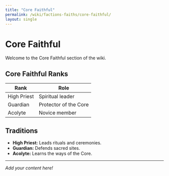 ```yaml
---
title: "Core Faithful"
permalink: /wiki/factions-faiths/core-faithful/
layout: single
---
```


# Core Faithful

Welcome to the Core Faithful section of the wiki.

## Core Faithful Ranks

| Rank        | Role                  |
|-------------|-----------------------|
| High Priest | Spiritual leader      |
| Guardian    | Protector of the Core |
| Acolyte     | Novice member         |

## Traditions

- **High Priest:** Leads rituals and ceremonies.
- **Guardian:** Defends sacred sites.
- **Acolyte:** Learns the ways of the Core.

---

_Add your content here!_ 